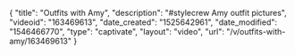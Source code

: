 {
    "title": "Outfits with Amy",
    "description": "#stylecrew Amy outfit pictures",
    "videoid": "163469613",
    "date_created": "1525642961",
    "date_modified": "1546466770",
    "type": "captivate",
    "layout": "video",
    "url": "\/v\/outfits-with-amy\/163469613"
}